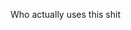 Who actually uses this shit

<!--- 
Nomeae/Nomeae is a ✨ special ✨ repository because its `README.md` (this file) appears on your GitHub profile.
You can click the Preview link to take a look at your changes.
--->
